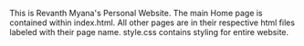 This is Revanth Myana's Personal Website.
The main Home page is contained within index.html.
All other pages are in their respective html files labeled with their page name.
style.css contains styling for entire website.
